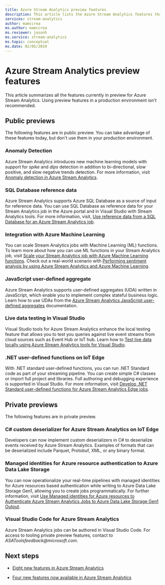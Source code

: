 ```yaml
---
title: Azure Stream Analytics preview features
description: This article lists the Azure Stream Analytics features that are currently in preview.
services: stream-analytics
author: mamccrea
ms.author: mamccrea
ms.reviewer: jasonh
ms.service: stream-analytics
ms.topic: conceptual
ms.date: 02/05/2019
---
```


# Azure Stream Analytics preview features

This article summarizes all the features currently in preview for Azure Stream Analytics. Using preview features in a production environment isn't recommended.

## Public previews

The following features are in public preview. You can take advantage of these features today, but don't use them in your production environment.

### Anomaly Detection

Azure Stream Analytics introduces new machine learning models with support for *spike* and *dips* detection in addition to bi-directional, slow positive, and slow negative trends detection. For more information, visit [Anomaly detection in Azure Stream Analytics](stream-analytics-machine-learning-anomaly-detection.md).

### SQL Database reference data

Azure Stream Analytics supports Azure SQL Database as a source of input for reference data. You can use SQL Database as reference data for your Stream Analytics job in the Azure portal and in Visual Studio with Stream Analytics tools. For more information, visit, [Use reference data from a SQL Database for an Azure Stream Analytics job](sql-reference-data.md).

### Integration with Azure Machine Learning

You can scale Stream Analytics jobs with Machine Learning (ML) functions. To learn more about how you can use ML functions in your Stream Analytics job, visit [Scale your Stream Analytics job with Azure Machine Learning functions](stream-analytics-scale-with-machine-learning-functions.md). Check out a real-world scenario with [Performing sentiment analysis by using Azure Stream Analytics and Azure Machine Learning](stream-analytics-machine-learning-integration-tutorial.md).

### JavaScript user-defined aggregate

Azure Stream Analytics supports user-defined aggregates (UDA) written in JavaScript, which enable you to implement complex stateful business logic. Learn how to use UDAs from the [Azure Stream Analytics JavaScript user-defined aggregates](stream-analytics-javascript-user-defined-aggregates.md) documentation. 

### Live data testing in Visual Studio

Visual Studio tools for Azure Stream Analytics enhance the local testing feature that allows you to test you queries against live event streams from cloud sources such as Event Hub or IoT hub. Learn how to [Test live data locally using Azure Stream Analytics tools for Visual Studio](stream-analytics-live-data-local-testing.md).

### .NET user-defined functions on IoT Edge

With .NET standard user-defined functions, you can run .NET Standard code as part of your streaming pipeline. You can create simple C# classes or import full project and libraries. Full authoring and debugging experience is supported in Visual Studio. For more information, visit [Develop .NET Standard user-defined functions for Azure Stream Analytics Edge jobs](stream-analytics-edge-csharp-udf-methods.md).

## Private previews

The following features are in private preview.

### C# custom deserializer for Azure Stream Analytics on IoT Edge

Developers can now implement custom deserializers in C# to deserialize events received by Azure Stream Analytics. Examples of formats that can be deserialized include Parquet, Protobuf, XML, or any binary format.

### Managed identities for Azure resource authentication to Azure Data Lake Storage

You can now operationalize your real-time pipelines with managed identities for Azure resources based authentication while writing to Azure Data Lake Storage Gen1, allowing you to create jobs programmatically. For further information, visit [Use Managed identities for Azure resources to Authenticate Azure Stream Analytics Jobs to Azure Data Lake Storage Gen1 Output](stream-analytics-managed-identities-adls.md).

### Visual Studio Code for Azure Stream Analytics

Azure Stream Analytics jobs can be authored in Visual Studio Code. For access to tooling private preview features, contact to *ASAToolsfeedback\@microsoft.com*.

## Next steps

* [Eight new features in Azure Stream Analytics](https://azure.microsoft.com/blog/eight-new-features-in-azure-stream-analytics/)

* [Four new features now available in Azure Stream Analytics](https://azure.microsoft.com/blog/4-new-features-now-available-in-azure-stream-analytics/)
